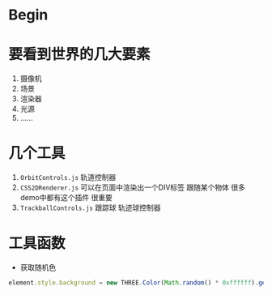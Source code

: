 # Begin

# 要看到世界的几大要素
 1. 摄像机 
 2. 场景
 3. 渲染器
 4. 光源
 5. ……
 
# 几个工具
  1. `OrbitControls.js`  轨道控制器
  2. `CSS2DRenderer.js`  可以在页面中渲染出一个DIV标签 跟随某个物体 很多demo中都有这个插件 很重要
  3. `TrackballControls.js` 跟踪球 轨迹球控制器
 

# 工具函数
- 获取随机色
```javascript
element.style.background = new THREE.Color(Math.random() * 0xffffff).getStyle()
```

